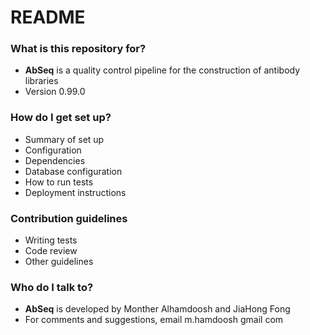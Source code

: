 # README #


### What is this repository for? ###

* **AbSeq** is a quality control pipeline for the construction of antibody libraries 
* Version 0.99.0

### How do I get set up? ###

* Summary of set up
* Configuration
* Dependencies
* Database configuration
* How to run tests
* Deployment instructions

### Contribution guidelines ###

* Writing tests
* Code review
* Other guidelines

### Who do I talk to? ###

* **AbSeq** is developed by Monther Alhamdoosh and JiaHong Fong
* For comments and suggestions, email m.hamdoosh <at> gmail <dot> com